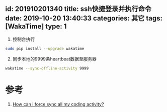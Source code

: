 id: 201910201340
title: ssh快捷登录并执行命令
date: 2019-10-20 13:40:33
categories: 其它
tags: [WakaTime]
type: 1
---------

1. 控制台执行
```bash
sudo pip install --upgrade wakatime
```

2. 同步本地的9999条heartbeat数据至服务器
```bash
wakatime --sync-offline-activity 9999
```
# 参考
1. [How can i force sync all my coding activity?](https://github.com/wakatime/wakatime/issues/157)